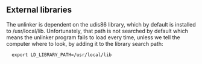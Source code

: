 External libraries
------------------

The unlinker is dependent on the udis86 library, which by default is installed to /usr/local/lib. Unfortunately,
that path is not searched by default which means the unlinker program fails to load every time, unless we
tell the computer where to look, by adding it to the library search path:
```
  export LD_LIBRARY_PATH=/usr/local/lib
```
